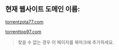 ## 현재 웹사이트 도메인 이름:

[torrentzota77.com](https://torrentzota77.com)

[torrenttop97.com](https://torrenttop97.com)


> 찾을 수 없는 경우 이 페이지를 북마크에 추가하세요.
